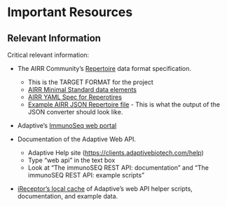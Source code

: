 # Important Resources

## Relevant Information

Critical relevant information:

* The AIRR Community’s [Repertoire](https://docs.airr-community.org/en/latest/datarep/metadata.html#file-format-specification) data format specification.
    * This is the TARGET FORMAT for the project
    * [AIRR Minimal Standard data elements](https://docs.airr-community.org/en/latest/miairr/data_elements.html#miairr-elements)
    * [AIRR YAML Spec for Reperotires](https://github.com/airr-community/airr-standards/blob/master/specs/airr-schema.yaml)
    * [Example AIRR JSON Repertoire file](https://github.com/sfu-ireceptor/dataloading-curation/blob/master/test/airr_repertoire/florian.airr.1.json) - This is what the output of the JSON converter should look like.
    
* Adaptive’s [ImmunoSeq web portal](https://clients.adaptivebiotech.com/login)

* Documentation of the Adaptive Web API.

    * Adaptive Help site (https://clients.adaptivebiotech.com/help)
    * Type “web api” in the text box
    * Look at “The immunoSEQ REST API: documentation” and “The immunoSEQ REST API: example scripts”

* [iReceptor’s local cache](https://github.com/sfu-ireceptor/AIRR-seqAA/tree/master/adaptive) of Adaptive’s web API helper scripts, documentation, and example data.
